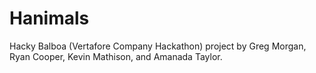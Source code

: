 # Hanimals
Hacky Balboa (Vertafore Company Hackathon) project by Greg Morgan, Ryan Cooper, Kevin Mathison, and Amanada Taylor.
